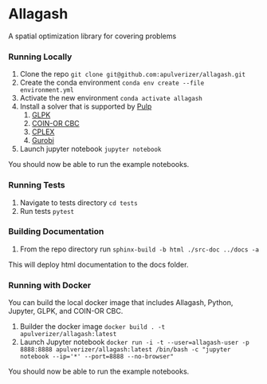 # Allagash
A spatial optimization library for covering problems

### Running Locally
1. Clone the repo `git clone git@github.com:apulverizer/allagash.git`
2. Create the conda environment `conda env create --file environment.yml`
3. Activate the new environment `conda activate allagash`
4. Install a solver that is supported by [Pulp](https://github.com/coin-or/pulp)
    1. [GLPK](https://www.gnu.org/software/glpk/)
    2. [COIN-OR CBC](https://github.com/coin-or/Cbc)
    3. [CPLEX](https://www.ibm.com/analytics/cplex-optimizer)
    4. [Gurobi](https://www.gurobi.com/)
5. Launch jupyter notebook `jupyter notebook`

You should now be able to run the example notebooks.

### Running Tests
1. Navigate to tests directory `cd tests`
2. Run tests `pytest`

### Building Documentation
1. From the repo directory run `sphinx-build -b html ./src-doc ../docs -a`

This will deploy html documentation to the docs folder.

### Running with Docker
You can build the local docker image that includes Allagash, Python, Jupyter, GLPK, and COIN-OR CBC.

1. Builder the docker image `docker build . -t apulverizer/allagash:latest`
2. Launch Jupyter notebook `docker run -i -t --user=allagash-user -p 8888:8888 apulverizer/allagash:latest /bin/bash -c "jupyter notebook --ip='*' --port=8888 --no-browser"`

You should now be able to run the example notebooks.